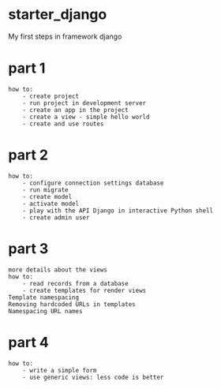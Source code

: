 # starter_django
My first steps in framework django

# part 1
    how to: 
        - create project
        - run project in development server
        - create an app in the project
        - create a view - simple hello world
        - create and use routes

# part 2
    how to:
        - configure connection settings database
        - run migrate
        - create model
        - activate model
        - play with the API Django in interactive Python shell
        - create admin user

# part 3
    more details about the views
    how to:
        - read records from a database
        - create templates for render views    
    Template namespacing
    Removing hardcoded URLs in templates
    Namespacing URL names

# part 4
    how to:
        - write a simple form
        - use generic views: less code is better